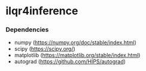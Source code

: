 # ilqr4inference

### Dependencies
- numpy (https://numpy.org/doc/stable/index.html)
- scipy (https://scipy.org/)
- matplotlib (https://matplotlib.org/stable/index.html)
- autograd (https://github.com/HIPS/autograd)
